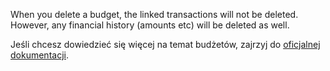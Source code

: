 When you delete a budget, the linked transactions will not be deleted. However, any financial history (amounts etc) will be deleted as well.

Jeśli chcesz dowiedzieć się więcej na temat budżetów, zajrzyj do [oficjalnej dokumentacji](https://firefly-iii.readthedocs.io/en/latest/concepts/budgets.html).